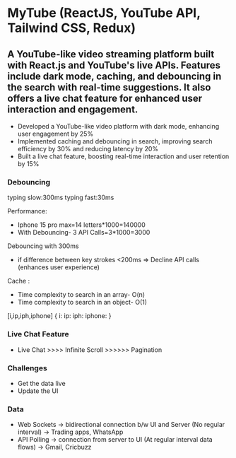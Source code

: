 # MyTube (ReactJS, YouTube API, Tailwind CSS, Redux)

## A YouTube-like video streaming platform built with React.js and YouTube's live APIs. Features include dark mode, caching, and debouncing in the search with real-time suggestions. It also offers a live chat feature for enhanced user interaction and engagement.

- Developed a YouTube-like video platform with dark mode, enhancing user engagement by 25%
- Implemented caching and debouncing in search, improving search efficiency by 30% and reducing latency by 20%
- Built a live chat feature, boosting real-time interaction and user retention by 15%

### Debouncing

typing slow:300ms
typing fast:30ms

Performance:

- Iphone 15 pro max=14 letters\*1000=140000
- With Debouncing- 3 API Calls=3\*1000=3000

Debouncing with 300ms

- if difference between key strokes <200ms => Decline API calls
  (enhances user experience)

Cache :

- Time complexity to search in an array- O(n)
- Time complexity to search in an object- O(1)

[i,ip,iph,iphone]
{
i:
ip:
iph:
iphone:
}

### Live Chat Feature

- Live Chat >>>> Infinite Scroll >>>>>> Pagination

### Challenges

- Get the data live
- Update the UI

### Data

- Web Sockets -> bidirectional connection b/w UI and Server (No regular interval) -> Trading apps, WhatsApp
- API Polling -> connection from server to UI (At regular interval data flows) -> Gmail, Cricbuzz
